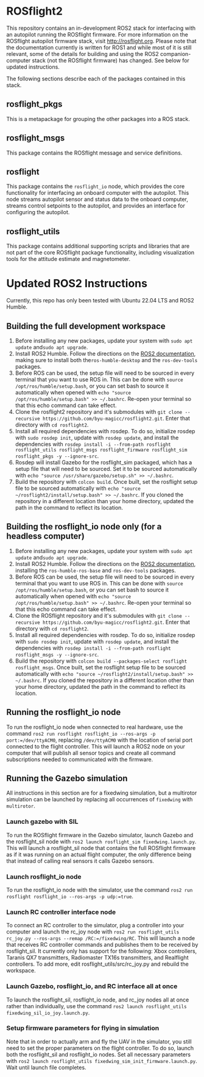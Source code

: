 # ROSflight2

This repository contains an in-development ROS2 stack for interfacing with an autopilot running the ROSflight firmware. For more information on the ROSflight autopilot firmware stack, visit http://rosflight.org. Please note that the documentation currently is written for ROS1 and while most of it is still relevant, some of the details for building and using the ROS2 companion-computer stack (not the ROSflight firmware) has changed. See below for updated instructions.

The following sections describe each of the packages contained in this stack.

## rosflight_pkgs

This is a metapackage for grouping the other packages into a ROS stack.

## rosflight_msgs

This package contains the ROSflight message and service definitions.

## rosflight

This package contains the `rosflight_io` node, which provides the core functionality for interfacing an onboard computer with the autopilot. This node streams autopilot sensor and status data to the onboard computer, streams control setpoints to the autopilot, and provides an interface for configuring the autopilot.

## rosflight_utils

This package contains additional supporting scripts and libraries that are not part of the core ROSflight package functionality, including visualization tools for the attitude estimate and magnetometer.

# Updated ROS2 Instructions

Currently, this repo has only been tested with Ubuntu 22.04 LTS and ROS2 Humble.

## Building the full development workspace

1. Before installing any new packages, update your system with `sudo apt update` and`sudo apt upgrade`.
2. Install ROS2 Humble. Follow the directions on the [ROS2 documentation](https://docs.ros.org/en/humble/Installation/Ubuntu-Install-Debians.html), making sure to install both the`ros-humble-desktop` and the `ros-dev-tools` packages.
3. Before ROS can be used, the setup file will need to be sourced in every terminal that you want to use ROS in. This can be done with `source /opt/ros/humble/setup.bash`, or you can set bash to source it automatically when opened with `echo "source /opt/ros/humble/setup.bash" >> ~/.bashrc`. Re-open your terminal so that this echo command can take effect.
4. Clone the rosflight2 repository and it's submodules with `git clone --recursive https://github.com/byu-magicc/rosflight2.git`. Enter that directory with `cd rosflight2`.
5. Install all required dependencies with rosdep. To do so, initialize rosdep with `sudo rosdep init`, update with `rosdep update`, and install the dependencies with `rosdep install -i --from-path rosflight rosflight_utils rosflight_msgs rosflight_firmware rosflight_sim rosflight_pkgs -y --ignore-src`.
6. Rosdep will install Gazebo for the rosflight_sim packaged, which has a setup file that will need to be sourced. Set it to be sourced automatically with `echo "source /usr/share/gazebo/setup.sh" >> ~/.bashrc`.
7. Build the repository with `colcon build`. Once built, set the rosflight setup file to be sourced automatically with `echo "source ~/rosflight2/install/setup.bash" >> ~/.bashrc`. If you cloned the repository in a different location than your home directory, updated the path in the command to reflect its location.

## Building the rosflight_io node only (for a headless computer)

1. Before installing any new packages, update your system with `sudo apt update` and`sudo apt upgrade`.
2. Install ROS2 Humble. Follow the directions on the [ROS2 documentation](https://docs.ros.org/en/humble/Installation/Ubuntu-Install-Debians.html), installing the `ros-humble-ros-base` and `ros-dev-tools` packages.
3. Before ROS can be used, the setup file will need to be sourced in every terminal that you want to use ROS in. This can be done with `source /opt/ros/humble/setup.bash`, or you can set bash to source it automatically when opened with `echo "source /opt/ros/humble/setup.bash" >> ~/.bashrc`. Re-open your terminal so that this echo command can take effect.
4. Clone the ROSflight repository and it's submodules with `git clone --recursive https://github.com/byu-magicc/rosflight2.git`. Enter that directory with `cd rosflight2`.
5. Install all required dependencies with rosdep. To do so, initialize rosdep with `sudo rosdep init`, update with `rosdep update`, and install the dependencies with `rosdep install -i --from-path rosflight rosflight_msgs -y --ignore-src`.
6. Build the repository with `colcon build --packages-select rosflight rosflight_msgs`. Once built, set the rosflight setup file to be sourced automatically with `echo "source ~/rosflight2/install/setup.bash" >> ~/.bashrc`. If you cloned the repository in a different location other than your home directory, updated the path in the command to reflect its location.

## Running the rosflight_io node

To run the rosflight_io node when connected to real hardware, use the command `ros2 run rosflight rosflight_io --ros-args -p port:=/dev/ttyACM0`, replacing `/dev/ttyACM0` with the location of serial port connected to the flight controller. This will launch a ROS2 node on your computer that will publish all sensor topics and create all command subscriptions needed to communicated with the firmware.

## Running the Gazebo simulation

All instructions in this section are for a fixedwing simulation, but a multirotor simulation can be launched by replacing all occurrences of `fixedwing` with `multirotor`.

### Launch gazebo with SIL

To run the ROSflight firmware in the Gazebo simulator, launch Gazebo and the rosflight_sil node with `ros2 launch rosflight_sim fixedwing.launch.py`. This will launch a rosflight_sil node that contains the full ROSflight firmware as if it was running on an actual flight computer, the only difference being that instead of calling real sensors it calls Gazebo sensors.

### Launch rosflight_io node

To run the rosflight_io node with the simulator, use the command `ros2 run rosflight rosflight_io --ros-args -p udp:=true`.

### Launch RC controller interface node

To connect an RC controller to the simulator, plug a controller into your computer and launch the rc_joy node with `ros2 run rosflight_utils rc_joy.py --ros-args --remap /RC:=/fixedwing/RC`. This will launch a node that receives RC controller commands and publishes them to be received by rosflight_sil. It currently only has support for the following: Xbox controllers, Taranis QX7 transmitters, Radiomaster TX16s transmitters, and Realflight controllers. To add more, edit rosflight_utils/src/rc_joy.py and rebuild the workspace.

### Launch Gazebo, rosflight_io, and RC interface all at once

To launch the rosflight_sil, rosflight_io node, and rc_joy nodes all at once rather than individually, use the command `ros2 launch rosflight_utils fixedwing_sil_io_joy.launch.py`. 

### Setup firmware parameters for flying in simulation

Note that in order to actually arm and fly the UAV in the simulator, you still need to set the proper parameters on the flight controller. To do so, launch both the rosflight_sil and rosflight_io nodes. Set all necessary parameters with `ros2 launch rosflight_utils fixedwing_sim_init_firmware.launch.py`. Wait until launch file completes.